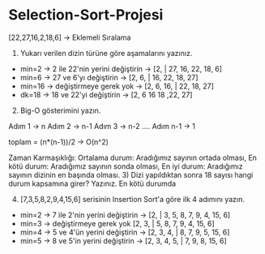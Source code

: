 # Selection-Sort-Projesi
[22,27,16,2,18,6] -> Eklemeli Sıralama

1) Yukarı verilen dizin türüne göre aşamalarını yazınız.

- min=2 -> 2 ile 22'nin yerini değiştirin -> [2, | 27, 16, 22, 18, 6]
- min=6 -> 27 ve 6'yı değiştirin -> [2, 6, | 16, 22, 18, 27]
- min=16 -> değiştirmeye gerek yok -> [2, 6, 16, | 22, 18, 27]
- dk=18 -> 18 ve 22'yi değiştirin -> [2, 6 16 18 ,22, 27]

2) Big-O gösterimini yazın.

Adım 1 -> n
Adım 2 -> n-1
Adım 3 -> n-2
....
Adım n-1 -> 1

toplam = (n*(n-1))/2 -> O(n^2)

Zaman Karmaşıklığı: Ortalama durum: Aradığımız sayının ortada olması, En kötü durum: Aradığımız sayının sonda olması, En iyi durum: Aradığımız sayının dizinin en başında olması.
3) Dizi yapıldıktan sonra 18 sayısı hangi durum kapsamına girer? Yazınız.
En kötü durumda

4) [7,3,5,8,2,9,4,15,6] serisinin Insertion Sort'a göre ilk 4 adımını yazın.

- min=2 -> 7 ile 2'nin yerini değiştirin -> [2, | 3, 5, 8, 7, 9, 4, 15, 6]
- min=3 -> değiştirmeye gerek yok [2, 3, | 5, 8, 7, 9, 4, 15, 6]
- min=4 -> 5 ve 4'ün yerini değiştirin -> [2, 3, 4, | 8, 7, 9, 5, 15, 6]
- min=5 -> 8 ve 5'in yerini değiştirin -> [2, 3, 4, 5, | 7, 9, 8, 15, 6]
